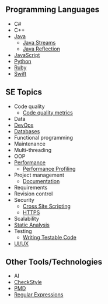 ## Programming Languages

* C#
* C++
* [Java](java/Java.md)
  * [Java Streams](java/streams-an-introduction.md)
  * [Java Reflection](java/JavaReflections.md)
* [JavaScript](javascript/Javascript.md)
* [Python](python/introduction-to-python.md)
* [Ruby](ruby/Ruby.md)
* [Swift](swift/welcome-to-swift.md)

## SE Topics

* Code quality
  * [Code quality metrics](codeQuality/CodeQualityMetrics.md)
* Data
* [DevOps](devops/DevOps.md)
* [Databases](data/databases.md)
* Functional programming
* Maintenance
* Multi-threading
* OOP
* [Performance](performance/Performance.md)
    * [Performance Profiling](performance/PerformanceProfiling.md)
* Project management
    * [Documentation](projectManagement/documentation.md)
* Requirements
* Revision control
* Security
  * [Cross Site Scripting](security/crossSiteScripting/crossSiteScripting.md)
  * [HTTPS](security/Https.md)
* Scalability
* [Static Analysis](staticAnalysis/intro.md)
* Testing
    * [Writing Testable Code](testing/writing-testable-code.md)
* [UI/UX](https://github.com/AngShiYa/learningresources/blob/uix/contents/uix/uix.md)

## Other Tools/Technologies

* AI
* [CheckStyle](staticAnalysis/checkStyle.md)
* [PMD](staticAnalysis/PMD.md)
* [Regular Expressions](regex/Regex.md)

